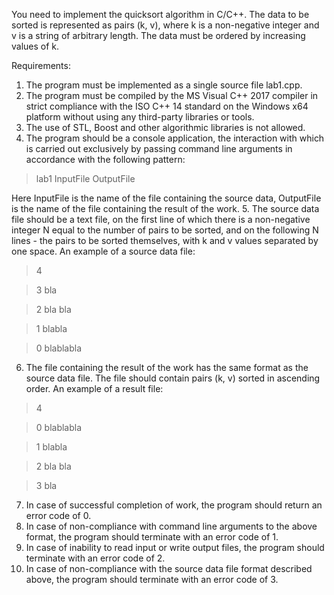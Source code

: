You need to implement the quicksort algorithm in C/C++. The data to be sorted is represented as pairs (k, v), where k is a non-negative integer and v is a string of arbitrary length. The data must be ordered by increasing values of k.

Requirements:

1. The program must be implemented as a single source file lab1.cpp.
2. The program must be compiled by the MS Visual C++ 2017 compiler in strict compliance with the ISO C++ 14 standard on the Windows x64 platform without using any third-party libraries or tools.
3. The use of STL, Boost and other algorithmic libraries is not allowed.
4. The program should be a console application, the interaction with which is carried out exclusively by passing command line arguments in accordance with the following pattern:

> lab1 InputFile OutputFile 

Here InputFile is the name of the file containing the source data, OutputFile is the name of the file containing the result of the work.
5. The source data file should be a text file, on the first line of which there is a non-negative integer N equal to the number of pairs to be sorted, and on the following N lines - the pairs to be sorted themselves, with k and v values separated by one space. An example of a source data file:

> 4

> 3 bla

> 2 bla bla

> 1 blabla

> 0 blablabla

6. The file containing the result of the work has the same format as the source data file. The file should contain pairs (k, v) sorted in ascending order. An example of a result file:

> 4

> 0 blablabla

> 1 blabla 

> 2 bla bla 

> 3 bla

7. In case of successful completion of work, the program should return an error code of 0.
8. In case of non-compliance with command line arguments to the above format, the program should terminate with an error code of 1.
9. In case of inability to read input or write output files, the program should terminate with an error code of 2.
10. In case of non-compliance with the source data file format described above, the program should terminate with an error code of 3.
